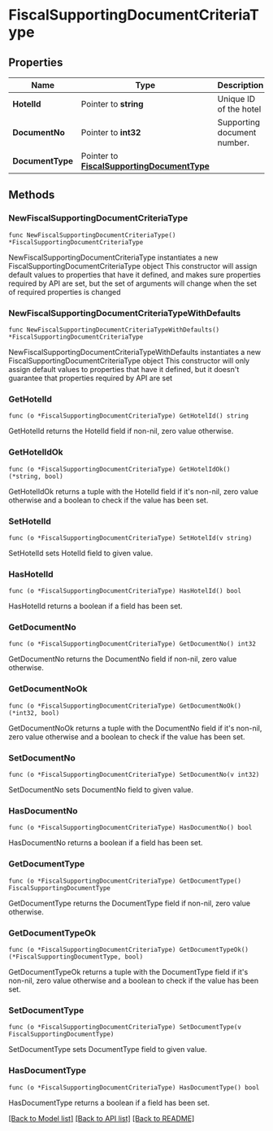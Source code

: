 # FiscalSupportingDocumentCriteriaType

## Properties

Name | Type | Description | Notes
------------ | ------------- | ------------- | -------------
**HotelId** | Pointer to **string** | Unique ID of the hotel | [optional] 
**DocumentNo** | Pointer to **int32** | Supporting document number. | [optional] 
**DocumentType** | Pointer to [**FiscalSupportingDocumentType**](FiscalSupportingDocumentType.md) |  | [optional] 

## Methods

### NewFiscalSupportingDocumentCriteriaType

`func NewFiscalSupportingDocumentCriteriaType() *FiscalSupportingDocumentCriteriaType`

NewFiscalSupportingDocumentCriteriaType instantiates a new FiscalSupportingDocumentCriteriaType object
This constructor will assign default values to properties that have it defined,
and makes sure properties required by API are set, but the set of arguments
will change when the set of required properties is changed

### NewFiscalSupportingDocumentCriteriaTypeWithDefaults

`func NewFiscalSupportingDocumentCriteriaTypeWithDefaults() *FiscalSupportingDocumentCriteriaType`

NewFiscalSupportingDocumentCriteriaTypeWithDefaults instantiates a new FiscalSupportingDocumentCriteriaType object
This constructor will only assign default values to properties that have it defined,
but it doesn't guarantee that properties required by API are set

### GetHotelId

`func (o *FiscalSupportingDocumentCriteriaType) GetHotelId() string`

GetHotelId returns the HotelId field if non-nil, zero value otherwise.

### GetHotelIdOk

`func (o *FiscalSupportingDocumentCriteriaType) GetHotelIdOk() (*string, bool)`

GetHotelIdOk returns a tuple with the HotelId field if it's non-nil, zero value otherwise
and a boolean to check if the value has been set.

### SetHotelId

`func (o *FiscalSupportingDocumentCriteriaType) SetHotelId(v string)`

SetHotelId sets HotelId field to given value.

### HasHotelId

`func (o *FiscalSupportingDocumentCriteriaType) HasHotelId() bool`

HasHotelId returns a boolean if a field has been set.

### GetDocumentNo

`func (o *FiscalSupportingDocumentCriteriaType) GetDocumentNo() int32`

GetDocumentNo returns the DocumentNo field if non-nil, zero value otherwise.

### GetDocumentNoOk

`func (o *FiscalSupportingDocumentCriteriaType) GetDocumentNoOk() (*int32, bool)`

GetDocumentNoOk returns a tuple with the DocumentNo field if it's non-nil, zero value otherwise
and a boolean to check if the value has been set.

### SetDocumentNo

`func (o *FiscalSupportingDocumentCriteriaType) SetDocumentNo(v int32)`

SetDocumentNo sets DocumentNo field to given value.

### HasDocumentNo

`func (o *FiscalSupportingDocumentCriteriaType) HasDocumentNo() bool`

HasDocumentNo returns a boolean if a field has been set.

### GetDocumentType

`func (o *FiscalSupportingDocumentCriteriaType) GetDocumentType() FiscalSupportingDocumentType`

GetDocumentType returns the DocumentType field if non-nil, zero value otherwise.

### GetDocumentTypeOk

`func (o *FiscalSupportingDocumentCriteriaType) GetDocumentTypeOk() (*FiscalSupportingDocumentType, bool)`

GetDocumentTypeOk returns a tuple with the DocumentType field if it's non-nil, zero value otherwise
and a boolean to check if the value has been set.

### SetDocumentType

`func (o *FiscalSupportingDocumentCriteriaType) SetDocumentType(v FiscalSupportingDocumentType)`

SetDocumentType sets DocumentType field to given value.

### HasDocumentType

`func (o *FiscalSupportingDocumentCriteriaType) HasDocumentType() bool`

HasDocumentType returns a boolean if a field has been set.


[[Back to Model list]](../README.md#documentation-for-models) [[Back to API list]](../README.md#documentation-for-api-endpoints) [[Back to README]](../README.md)


